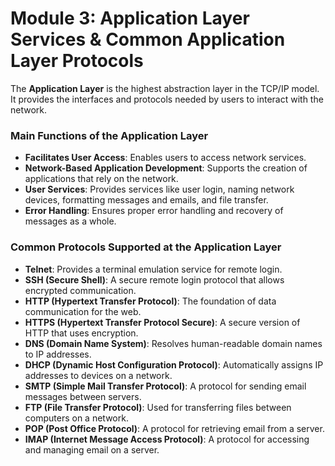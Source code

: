 # Module 3: Application Layer Services & Common Application Layer Protocols

The **Application Layer** is the highest abstraction layer in the TCP/IP model. It provides the interfaces and protocols needed by users to interact with the network.

### Main Functions of the Application Layer

- **Facilitates User Access**: Enables users to access network services.
- **Network-Based Application Development**: Supports the creation of applications that rely on the network.
- **User Services**: Provides services like user login, naming network devices, formatting messages and emails, and file transfer.
- **Error Handling**: Ensures proper error handling and recovery of messages as a whole.

### Common Protocols Supported at the Application Layer

- **Telnet**: Provides a terminal emulation service for remote login.
- **SSH (Secure Shell)**: A secure remote login protocol that allows encrypted communication.
- **HTTP (Hypertext Transfer Protocol)**: The foundation of data communication for the web.
- **HTTPS (Hypertext Transfer Protocol Secure)**: A secure version of HTTP that uses encryption.
- **DNS (Domain Name System)**: Resolves human-readable domain names to IP addresses.
- **DHCP (Dynamic Host Configuration Protocol)**: Automatically assigns IP addresses to devices on a network.
- **SMTP (Simple Mail Transfer Protocol)**: A protocol for sending email messages between servers.
- **FTP (File Transfer Protocol)**: Used for transferring files between computers on a network.
- **POP (Post Office Protocol)**: A protocol for retrieving email from a server.
- **IMAP (Internet Message Access Protocol)**: A protocol for accessing and managing email on a server.
